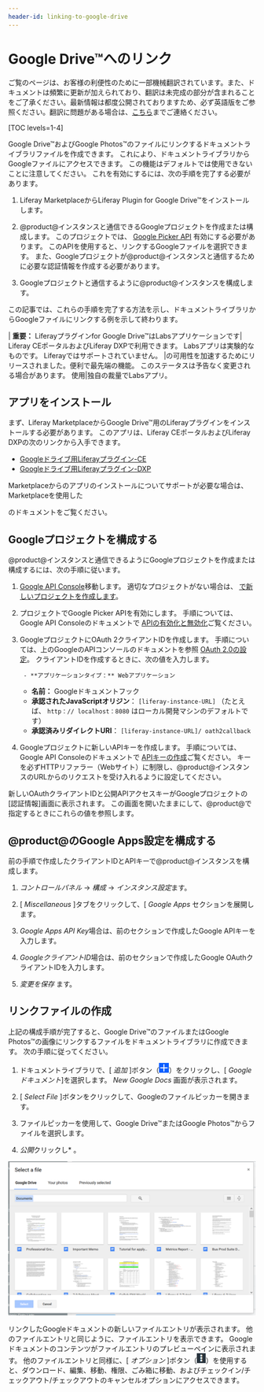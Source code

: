 ```yaml
---
header-id: linking-to-google-drive
---
```


# Google Drive™へのリンク

<p class="alert alert-info"><span class="wysiwyg-color-blue120">ご覧のページは、お客様の利便性のために一部機械翻訳されています。また、ドキュメントは頻繁に更新が加えられており、翻訳は未完成の部分が含まれることをご了承ください。最新情報は都度公開されておりますため、必ず英語版をご参照ください。翻訳に問題がある場合は、<a href="mailto:support-content-jp@liferay.com">こちら</a>までご連絡ください。</span></p>

[TOC levels=1-4]

Google Drive™およびGoogle Photos™のファイルにリンクするドキュメントライブラリファイルを作成できます。 これにより、ドキュメントライブラリからGoogleファイルにアクセスできます。 この機能はデフォルトでは使用できないことに注意してください。 これを有効にするには、次の手順を完了する必要があります。

1.  Liferay MarketplaceからLiferay Plugin for Google Drive™をインストールします。

2.  @product@インスタンスと通信できるGoogleプロジェクトを作成または構成します。 このプロジェクトでは、 [Google Picker API](https://developers.google.com/picker/) 有効にする必要があります。 このAPIを使用すると、リンクするGoogleファイルを選択できます。 また、Googleプロジェクトが@product@インスタンスと通信するために必要な認証情報を作成する必要があります。

3.  Googleプロジェクトと通信するように@product@インスタンスを構成します。

この記事では、これらの手順を完了する方法を示し、ドキュメントライブラリからGoogleファイルにリンクする例を示して終わります。

| **重要：** Liferayプラグインfor Google Drive™はLabsアプリケーションです| Liferay CEポータルおよびLiferay DXPで利用できます。 Labsアプリは実験的なものです。 Liferayではサポートされていません。 |の可用性を加速するためにリリースされました。便利で最先端の機能。 このステータスは予告なく変更される場合があります。 使用|独自の裁量でLabsアプリ。

## アプリをインストール

まず、Liferay MarketplaceからGoogle Drive™用のLiferayプラグインをインストールする必要があります。 このアプリは、Liferay CEポータルおよびLiferay DXPの次のリンクから入手できます。

  - [Googleドライブ用Liferayプラグイン-CE](https://web.liferay.com/marketplace/-/mp/application/105847499)
  - [Googleドライブ用Liferayプラグイン-DXP](https://web.liferay.com/marketplace/-/mp/application/98011653)

Marketplaceからのアプリのインストールについてサポートが必要な場合は、Marketplace</a>を使用した

のドキュメントをご覧ください。</p> 



## Googleプロジェクトを構成する

@product@インスタンスと通信できるようにGoogleプロジェクトを作成または構成するには、次の手順に従います。

1.  [Google API Console](https://console.developers.google.com)移動します。 適切なプロジェクトがない場合は、 [で新しいプロジェクトを作成します](https://support.google.com/googleapi/answer/6251787?hl=en&ref_topic=7014522)。

2.  プロジェクトでGoogle Picker APIを有効にします。 手順については、Google API Consoleのドキュメントで [APIの有効化と無効化](https://support.google.com/googleapi/answer/6158841)ご覧ください。

3.  GoogleプロジェクトにOAuth 2クライアントIDを作成します。 手順については、上のGoogleのAPIコンソールのドキュメントを参照 [OAuth 2.0の設定](https://support.google.com/googleapi/answer/6158849)。 クライアントIDを作成するときに、次の値を入力します。
   
         - **アプリケーションタイプ：** Webアプリケーション
      - **名前：** Googleドキュメントフック
      - **承認されたJavaScriptオリジン**： `[liferay-instance-URL]` （たとえば、 `http：// localhost：8080` はローカル開発マシンのデフォルトです）
      - **承認済みリダイレクトURI**： `[liferay-instance-URL]/ oath2callback`
4.  Googleプロジェクトに新しいAPIキーを作成します。 手順については、Google API Consoleのドキュメントで [APIキーの作成](https://support.google.com/googleapi/answer/6158862?hl=en)ご覧ください。 キーを必ずHTTPリファラー（Webサイト）に制限し、@product@インスタンスのURLからのリクエストを受け入れるように設定してください。

新しいOAuthクライアントIDと公開APIアクセスキーがGoogleプロジェクトの[認証情報]画面に表示されます。 この画面を開いたままにして、@product@で指定するときにこれらの値を参照します。



## @product@のGoogle Apps設定を構成する

前の手順で作成したクライアントIDとAPIキーで@product@インスタンスを構成します。

1.  *コントロールパネル* → *構成* → *インスタンス設定*ます。

2.  [ *Miscellaneous* ]タブをクリックして、[ *Google Apps* セクションを展開します。

3.  *Google Apps API Key*場合は、前のセクションで作成したGoogle APIキーを入力します。

4.  *GoogleクライアントID*場合は、前のセクションで作成したGoogle OAuthクライアントIDを入力します。

5.  *変更を保存* ます。



## リンクファイルの作成

上記の構成手順が完了すると、Google Drive™のファイルまたはGoogle Photos™の画像にリンクするファイルをドキュメントライブラリに作成できます。 次の手順に従ってください。

1.  ドキュメントライブラリで、[ *追加* ]ボタン（![Add](../../../../images/icon-add.png)）をクリックし、[ *Googleドキュメント*]を選択します。 *New Google Docs* 画面が表示されます。

2.  [ *Select File* ]ボタンをクリックして、Googleのファイルピッカーを開きます。

3.  ファイルピッカーを使用して、Google Drive™またはGoogle Photos™からファイルを選択します。

4.  *公開*クリックし* 。</p></li> </ol> 
   
   ![図1：Google Drive™または写真からファイルを選択できます。](../../../../images/dm-google-select-a-file.png)
   
   リンクしたGoogleドキュメントの新しいファイルエントリが表示されます。 他のファイルエントリと同じように、ファイルエントリを表示できます。 Googleドキュメントのコンテンツがファイルエントリのプレビューペインに表示されます。 他のファイルエントリと同様に、[ *オプション* ]ボタン（![Options](../../../../images/icon-options.png)）を使用すると、ダウンロード、編集、移動、権限、ごみ箱に移動、およびチェックイン/チェックアウト/チェックアウトのキャンセルオプションにアクセスできます。
